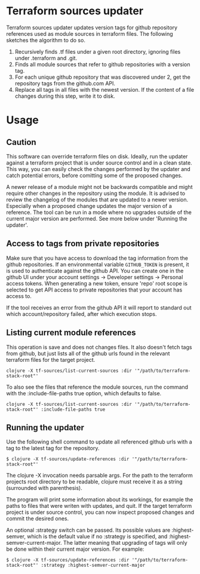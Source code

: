 # Terraform sources updater

Terraform sources updater updates version tags for github repository
references used as module sources in terraform files. The following
sketches the algorithm to do so.

1. Recursively finds .tf files under a given root directory, ignoring
   files under .terraform and .git.
2. Finds all module sources that refer to github repositories with a
   version tag.
3. For each unique github repository that was discovered under 2, get
   the repository tags from the github.com API.
4. Replace all tags in all files with the newest version. If the
   content of a file changes during this step, write it to disk.

# Usage

## Caution
This software can override terraform files on disk. Ideally, run the
updater against a terraform project that is under source control and
in a clean state. This way, you can easily check the changes performed
by the updater and catch potential errors, before comitting some of
the proposed changes.

A newer release of a module might not be backwards compatible and
might require other changes in the repository using the module. It is
advised to review the changelog of the modules that are updated to a
newer version. Especially when a proposed change updates the major
version of a reference. The tool can be run in a mode where no
upgrades outside of the current major version are performed. See more
below under 'Running the updater'.

## Access to tags from private repositories
Make sure that you have access to download the tag information from
the github repositories. If an environmental variable `GITHUB_TOKEN`
is present, it is used to authenticate against the github API. You can
create one in the github UI under your account settings -> Developer
settings -> Personal access tokens. When generating a new token,
ensure 'repo' root scope is selected to get API access to private
repositories that your account has access to.

If the tool receives an error from the github API it will report to
standard out which account/repository failed, after which execution
stops.

## Listing current module references
This operation is save and does not changes files. It also doesn't
fetch tags from github, but just lists all of the github urls found in
the relevant terraform files for the target project.

    clojure -X tf-sources/list-current-sources :dir '"/path/to/terraform-stack-root"'

To also see the files that reference the module sources, run the
command with the :include-file-paths true option, which defaults to
false.

    clojure -X tf-sources/list-current-sources :dir '"/path/to/terraform-stack-root"' :include-file-paths true

## Running the updater
Use the following shell command to update all referenced github urls
with a tag to the latest tag for the repository.

    $ clojure -X tf-sources/update-references :dir '"/path/to/terraform-stack-root"'

The clojure -X invocation needs parsable args. For the path to the
terraform projects root directory to be readable, clojure must receive
it as a string (surrounded with parenthesis).

The program will print some information about its workings, for
example the paths to files that were writen with updates, and quit. If
the target terraform project is under source control, you can now
inspect proposed changes and commit the desired ones.

An optional :strategy switch can be passed. Its possible values are
:highest-semver, which is the default value if no :strategy is
specified, and :highest-semver-current-major. The latter meaning that
upgrading of tags will only be done within their current major
version. For example:

    $ clojure -X tf-sources/update-references :dir '"/path/to/terraform-stack-root"' :strategy :highest-semver-current-major
